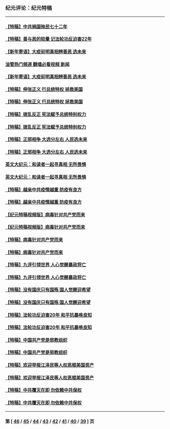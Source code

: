 ### 纪元评论：纪元特稿
---
#### [【特稿】中共祸国殃民七十二年](../../pages/nsc424/n13272607.md?10090330) 
#### [【特稿】善与恶的较量 记法轮功反迫害22年](../../pages/nsc424/n13086597.md?10090330) 
#### [【新年寄语】大疫前明真相辨善恶 选未来](../../pages/nsc424/n12660855.md?10090330) 
#### [油管热门频道 翻墙必看视频 新闻](ok?10090330)
#### [【新年寄语】大疫前明真相辨善恶 选未来](../../pages/nsc424/n12660855.md?10090330) 
#### [【特稿】伸张正义 行总统特权 拯救美国](../../pages/nsc424/n12616806.md?10090330) 
#### [【特稿】伸张正义 行总统特权 拯救美国](../../pages/nsc424/n12616806.md?10090330) 
#### [【特稿】拨乱反正 宪法赋予总统特别权力](../../pages/nsc424/n12598306.md?10090330) 
#### [【特稿】拨乱反正 宪法赋予总统特别权力](../../pages/nsc424/n12598306.md?10090330) 
#### [【特稿】正邪相争 大选分左右 人民选未来](../../pages/nsc424/n12545208.md?10090330) 
#### [【特稿】正邪相争 大选分左右 人民选未来](../../pages/nsc424/n12545208.md?10090330) 
#### [英文大纪元：和读者一起寻真相 无所畏惧](../../pages/nsc424/n12542027.md?10090330) 
#### [英文大纪元：和读者一起寻真相 无所畏惧](../../pages/nsc424/n12542027.md?10090330) 
#### [【特稿】越亲中共疫情越重 防疫有良方](../../pages/nsc424/n12042989.md?10090330) 
#### [【特稿】越亲中共疫情越重 防疫有良方](../../pages/nsc424/n12042989.md?10090330) 
#### [【纪元特稿视频版】病毒针对共产党而来](../../pages/nsc424/n11977328.md?10090330) 
#### [【纪元特稿视频版】病毒针对共产党而来](../../pages/nsc424/n11977328.md?10090330) 
#### [【特稿】病毒针对共产党而来](../../pages/nsc424/n11928818.md?10090330) 
#### [【特稿】病毒针对共产党而来](../../pages/nsc424/n11928818.md?10090330) 
#### [【特稿】九评引领世界 人心觉醒暴政将亡](../../pages/nsc424/n11660496.md?10090330) 
#### [【特稿】九评引领世界 人心觉醒暴政将亡](../../pages/nsc424/n11660496.md?10090330) 
#### [【特稿】没有国庆只有国殇 国人觉醒迎希望](../../pages/nsc424/n11549354.md?10090330) 
#### [【特稿】没有国庆只有国殇 国人觉醒迎希望](../../pages/nsc424/n11549354.md?10090330) 
#### [【特稿】法轮功反迫害20年 和平抗暴唤良知](../../pages/nsc424/n11389135.md?10090330) 
#### [【特稿】法轮功反迫害20年 和平抗暴唤良知](../../pages/nsc424/n11389135.md?10090330) 
#### [【特稿】中国共产党是邪教组织](../../pages/nsc424/n11355551.md?10090330) 
#### [【特稿】中国共产党是邪教组织](../../pages/nsc424/n11355551.md?10090330) 
#### [【特稿】欢迎举报江泽民等人权恶棍美国资产](../../pages/nsc424/n11303040.md?10090330) 
#### [【特稿】欢迎举报江泽民等人权恶棍美国资产](../../pages/nsc424/n11303040.md?10090330) 
#### [【特稿】中共覆灭在即 勿依赖中共保权](../../pages/nsc424/n11278510.md?10090330) 
#### [【特稿】中共覆灭在即 勿依赖中共保权](../../pages/nsc424/n11278510.md?10090330) 

---
#### 第 [ [46](./46.md?10090330) / [45](./45.md?10090330) / [44](./44.md?10090330) / [43](./43.md?10090330) / [42](./42.md?10090330) / [41](./41.md?10090330) / [40](./40.md?10090330) / [39](./39.md?10090330) ] 页
